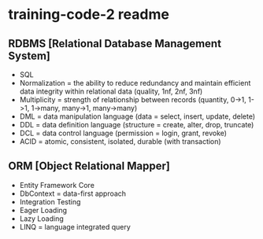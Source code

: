 # training-code-2 readme

## RDBMS [Relational Database Management System]

+ SQL
+ Normalization = the ability to reduce redundancy and maintain efficient data integrity within relational data (quality, 1nf, 2nf, 3nf)
+ Multiplicity = strength of relationship between records (quantity, 0->1, 1->1, 1->many, many->1, many->many)
+ DML = data manipulation language (data = select, insert, update, delete)
+ DDL = data definition language (structure = create, alter, drop, truncate)
+ DCL = data control language (permission = login, grant, revoke)
+ ACID = atomic, consistent, isolated, durable (with transaction)

## ORM [Object Relational Mapper]

+ Entity Framework Core
+ DbContext = data-first approach
+ Integration Testing
+ Eager Loading
+ Lazy Loading
+ LINQ = language integrated query
